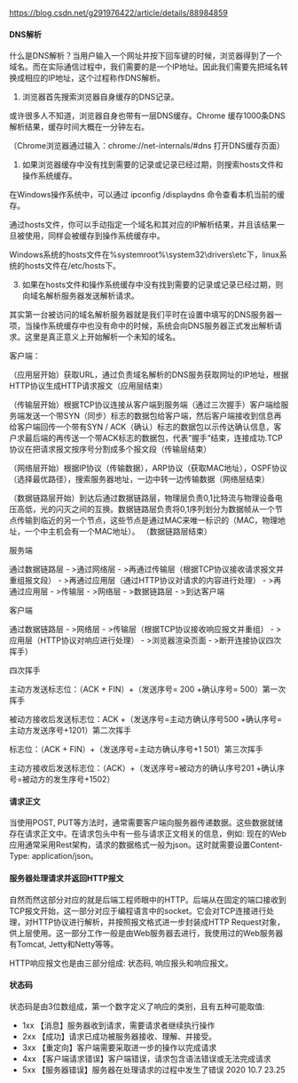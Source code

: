 https://blog.csdn.net/g291976422/article/details/88984859

#### DNS解析

什么是DNS解析？当用户输入一个网址并按下回车键的时候，浏览器得到了一个域名。而在实际通信过程中，我们需要的是一个IP地址。因此我们需要先把域名转换成相应的IP地址，这个过程称作DNS解析。

1. 浏览器首先搜索浏览器自身缓存的DNS记录。

或许很多人不知道，浏览器自身也带有一层DNS缓存。Chrome 缓存1000条DNS解析结果，缓存时间大概在一分钟左右。

（Chrome浏览器通过输入：chrome://net-internals/#dns 打开DNS缓存页面）

1. 如果浏览器缓存中没有找到需要的记录或记录已经过期，则搜索hosts文件和操作系统缓存。

在Windows操作系统中，可以通过 ipconfig /displaydns 命令查看本机当前的缓存。

通过hosts文件，你可以手动指定一个域名和其对应的IP解析结果，并且该结果一旦被使用，同样会被缓存到操作系统缓存中。

Windows系统的hosts文件在%systemroot%\system32\drivers\etc下，linux系统的hosts文件在/etc/hosts下。

3) 如果在hosts文件和操作系统缓存中没有找到需要的记录或记录已经过期，则向域名解析服务器发送解析请求。

其实第一台被访问的域名解析服务器就是我们平时在设置中填写的DNS服务器一项，当操作系统缓存中也没有命中的时候，系统会向DNS服务器正式发出解析请求。这里是真正意义上开始解析一个未知的域名。

客户端：

（应用层开始）获取URL，通过负责域名解析的DNS服务获取网址的IP地址，根据HTTP协议生成HTTP请求报文（应用层结束）

（传输层开始）根据TCP协议连接从客户端到服务端（通过三次握手）客户端给服务端发送一个带SYN（同步）标志的数据包给客户端，然后客户端接收到信息再给客户端回传一个带有SYN / ACK（确认）标志的数据包以示传达确认信息，客户求最后端的再传送一个带ACK标志的数据包，代表“握手”结束，连接成功.TCP协议在把请求报文按序号分割成多个报文段（传输层结束）

（网络层开始）根据IP协议（传输数据），ARP协议（获取MAC地址），OSPF协议（选择最优路径），搜索服务器地址，一边中转一边传输数据（网络层结束）

（数据链路层开始）到达后通过数据链路层，物理层负责0,1比特流与物理设备电压高低，光的闪灭之间的互换。数据链路层负责将0,1序列划分为数据帧从一个节点传输到临近的另一个节点，这些节点是通过MAC来唯一标识的（MAC，物理地址，一个中主机会有一个MAC地址）。 （数据链路层结束）

服务端

通过数据链路层 - >通过网络层 - >再通过传输层（根据TCP协议接收请求报文并重组报文段） - >再通过应用层（通过HTTP协议对请求的内容进行处理） - >再通过应用层 - >传输层 - >网络层 - >数据链路层 - >到达客户端

客户端

通过数据链路层 - >网络层 - >传输层（根据TCP协议接收响应报文并重组） - >应用层（HTTP协议对响应进行处理） - >浏览器渲染页面 - >断开连接协议四次挥手）

四次挥手

主动方发送标志位：（ACK + FIN）+（发送序号= 200 +确认序号= 500）第一次挥手

被动方接收后发送标志位：ACK +（发送序号=主动方确认序号500 +确认序号=主动方发送序号+1201）第二次挥手

标志位：（ACK + FIN）+（发送序号=主动方确认序号+1 501）第三次挥手

主动方接收后发送标志位：（ACK）+（发送序号=被动方的确认序号201 +确认序号=被动方的发生序号+1502）

#### 请求正文

当使用POST, PUT等方法时，通常需要客户端向服务器传递数据。这些数据就储存在请求正文中。在请求包头中有一些与请求正文相关的信息，例如: 现在的Web应用通常采用Rest架构，请求的数据格式一般为json。这时就需要设置Content-Type: application/json。

#### 服务器处理请求并返回HTTP报文

自然而然这部分对应的就是后端工程师眼中的HTTP。后端从在固定的端口接收到TCP报文开始，这一部分对应于编程语言中的socket。它会对TCP连接进行处理，对HTTP协议进行解析，并按照报文格式进一步封装成HTTP Request对象，供上层使用。这一部分工作一般是由Web服务器去进行，我使用过的Web服务器有Tomcat, Jetty和Netty等等。

HTTP响应报文也是由三部分组成: 状态码, 响应报头和响应报文。

#### 状态码

状态码是由3位数组成，第一个数字定义了响应的类别，且有五种可能取值:

- 1xx 【消息】服务器收到请求，需要请求者继续执行操作
- 2xx 【成功】请求已成功被服务器接收、理解、并接受。
- 3xx 【重定向】客户端需要采取进一步的操作以完成请求
- 4xx 【客户端请求错误】客户端错误，请求包含语法错误或无法完成请求
- 5xx 【服务器错误】服务器在处理请求的过程中发生了错误
2020 10.7 23.25
